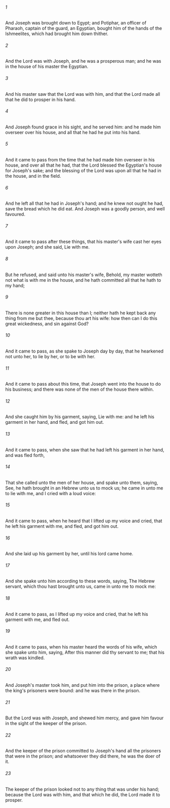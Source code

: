 ###### 1
And Joseph was brought down to Egypt; and Potiphar, an officer of Pharaoh, captain of the guard, an Egyptian, bought him of the hands of the Ishmeelites, which had brought him down thither.

###### 2
And the Lord was with Joseph, and he was a prosperous man; and he was in the house of his master the Egyptian.

###### 3
And his master saw that the Lord was with him, and that the Lord made all that he did to prosper in his hand.

###### 4
And Joseph found grace in his sight, and he served him: and he made him overseer over his house, and all that he had he put into his hand.

###### 5
And it came to pass from the time that he had made him overseer in his house, and over all that he had, that the Lord blessed the Egyptian's house for Joseph's sake; and the blessing of the Lord was upon all that he had in the house, and in the field.

###### 6
And he left all that he had in Joseph's hand; and he knew not ought he had, save the bread which he did eat. And Joseph was a goodly person, and well favoured.

###### 7
And it came to pass after these things, that his master's wife cast her eyes upon Joseph; and she said, Lie with me.

###### 8
But he refused, and said unto his master's wife, Behold, my master wotteth not what is with me in the house, and he hath committed all that he hath to my hand;

###### 9
There is none greater in this house than I; neither hath he kept back any thing from me but thee, because thou art his wife: how then can I do this great wickedness, and sin against God?

###### 10
And it came to pass, as she spake to Joseph day by day, that he hearkened not unto her, to lie by her, or to be with her.

###### 11
And it came to pass about this time, that Joseph went into the house to do his business; and there was none of the men of the house there within.

###### 12
And she caught him by his garment, saying, Lie with me: and he left his garment in her hand, and fled, and got him out.

###### 13
And it came to pass, when she saw that he had left his garment in her hand, and was fled forth,

###### 14
That she called unto the men of her house, and spake unto them, saying, See, he hath brought in an Hebrew unto us to mock us; he came in unto me to lie with me, and I cried with a loud voice:

###### 15
And it came to pass, when he heard that I lifted up my voice and cried, that he left his garment with me, and fled, and got him out.

###### 16
And she laid up his garment by her, until his lord came home.

###### 17
And she spake unto him according to these words, saying, The Hebrew servant, which thou hast brought unto us, came in unto me to mock me:

###### 18
And it came to pass, as I lifted up my voice and cried, that he left his garment with me, and fled out.

###### 19
And it came to pass, when his master heard the words of his wife, which she spake unto him, saying, After this manner did thy servant to me; that his wrath was kindled.

###### 20
And Joseph's master took him, and put him into the prison, a place where the king's prisoners were bound: and he was there in the prison.

###### 21
But the Lord was with Joseph, and shewed him mercy, and gave him favour in the sight of the keeper of the prison.

###### 22
And the keeper of the prison committed to Joseph's hand all the prisoners that were in the prison; and whatsoever they did there, he was the doer of it.

###### 23
The keeper of the prison looked not to any thing that was under his hand; because the Lord was with him, and that which he did, the Lord made it to prosper.

